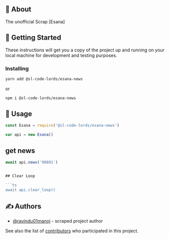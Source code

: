 ## 🧐 About <a name = "about"></a>

The unofficial Scrap [Esana]

## 🏁 Getting Started <a name = "getting_started"></a>

These instructions will get you a copy of the project up and running on your local machine for development and testing purposes.

### Installing


```sh
yarn add @sl-code-lords/esana-news
```

or

```sh
npm i @sl-code-lords/esana-news
```

## 🎈 Usage <a name="usage"></a>

```ts
const Esana = require('@sl-code-lords/esana-news')

var api = new Esana()
```
## get news 
```ts
await api.news('98691')
```


```ts

## Clear Loop

```ts
await api.clear_loop()
```
## ✍️ Authors <a name = "authors"></a>

- [@ravindu01manoj](https://github.com/ravindu01manoj) - scraped project author

See also the list of [contributors](https://github.com/SL-CODE-LORDS/Esana-News/contributors) who participated in this project.
